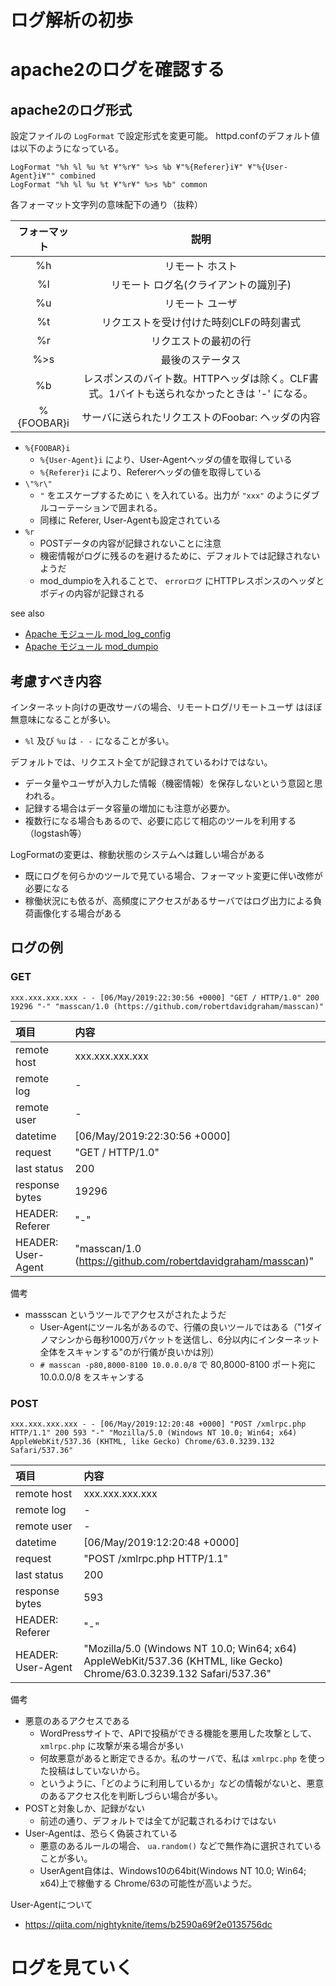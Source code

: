 # ログ解析の初歩

# apache2のログを確認する

## apache2のログ形式

設定ファイルの `LogFormat` で設定形式を変更可能。
httpd.confのデフォルト値は以下のようになっている。

```
LogFormat "%h %l %u %t ¥"%r¥" %>s %b ¥"%{Referer}i¥" ¥"%{User-Agent}i¥"" combined
LogFormat "%h %l %u %t ¥"%r¥" %>s %b" common
```

各フォーマット文字列の意味配下の通り（抜粋）

|フォーマット | 説明|
|:-----------:|:-------:|
|%h           | リモート ホスト|
|%l           | リモート ログ名(クライアントの識別子)|
|%u           | リモート ユーザ|
|%t           | リクエストを受け付けた時刻CLFの時刻書式|
|%r           | リクエストの最初の行|
|%>s          | 最後のステータス|
|%b           | レスポンスのバイト数。HTTPヘッダは除く。CLF書式。1バイトも送られなかったときは '-' になる。 |
|%{FOOBAR}i   | サーバに送られたリクエストのFoobar: ヘッダの内容|

- `%{FOOBAR}i`
  - `%{User-Agent}i` により、User-Agentヘッダの値を取得している
  - `%{Referer}i` により、Refererヘッダの値を取得している
- `\"%r\"`
  - `"` をエスケープするために `\` を入れている。出力が `"xxx"` のようにダブルコーテーションで囲まれる。
  - 同様に Referer, User-Agentも設定されている
- `%r`
  - POSTデータの内容が記録されないことに注意
  - 機密情報がログに残るのを避けるために、デフォルトでは記録されないようだ
  - mod_dumpioを入れることで、 `errorログ` にHTTPレスポンスのヘッダとボディの内容が記録される

see also

- [Apache モジュール mod_log_config](https://httpd.apache.org/docs/2.2/ja/mod/mod_log_config.html)
- [Apache モジュール mod_dumpio](https://httpd.apache.org/docs/2.4/ja/mod/mod_dumpio.html)

## 考慮すべき内容

インターネット向けの更改サーバの場合、リモートログ/リモートユーザ はほぼ無意味になることが多い。

- `%l` 及び `%u` は `- -` になることが多い。

デフォルトでは、リクエスト全てが記録されているわけではない。

- データ量やユーザが入力した情報（機密情報）を保存しないという意図と思われる。
- 記録する場合はデータ容量の増加にも注意が必要か。
- 複数行になる場合もあるので、必要に応じて相応のツールを利用する（logstash等）

LogFormatの変更は、稼動状態のシステムへは難しい場合がある

- 既にログを何らかのツールで見ている場合、フォーマット変更に伴い改修が必要になる
- 稼働状況にも依るが、高頻度にアクセスがあるサーバではログ出力による負荷画像化する場合がある

## ログの例
### GET

`xxx.xxx.xxx.xxx - - [06/May/2019:22:30:56 +0000] "GET / HTTP/1.0" 200 19296 "-" "masscan/1.0 (https://github.com/robertdavidgraham/masscan)"`

|項目|内容|
|:---|:---|
|remote host       |xxx.xxx.xxx.xxx|
|remote log        |-|
|remote user       |-|
|datetime          |[06/May/2019:22:30:56 +0000]|
|request           |"GET / HTTP/1.0"|
|last status       |200|
|response bytes    |19296|
|HEADER: Referer   |"-"|
|HEADER: User-Agent|"masscan/1.0 (https://github.com/robertdavidgraham/masscan)"|

備考

- massscan というツールでアクセスがされたようだ
  - User-Agentにツール名があるので、行儀の良いツールではある（"1ダイノマシンから毎秒1000万パケットを送信し、6分以内にインターネット全体をスキャンする"のが行儀が良いかは別）
  - `# masscan -p80,8000-8100 10.0.0.0/8` で 80,8000-8100 ポート宛に 10.0.0.0/8 をスキャンする

### POST
`xxx.xxx.xxx.xxx - - [06/May/2019:12:20:48 +0000] "POST /xmlrpc.php HTTP/1.1" 200 593 "-" "Mozilla/5.0 (Windows NT 10.0; Win64; x64) AppleWebKit/537.36 (KHTML, like Gecko) Chrome/63.0.3239.132 Safari/537.36"`

|項目|内容|
|:---|:---|
|remote host|xxx.xxx.xxx.xxx|
|remote log|-|
|remote user|-|
|datetime|[06/May/2019:12:20:48 +0000]|
|request|"POST /xmlrpc.php HTTP/1.1"|
|last status|200|
|response bytes|593|
|HEADER: Referer|"-"|
|HEADER: User-Agent|"Mozilla/5.0 (Windows NT 10.0; Win64; x64) AppleWebKit/537.36 (KHTML, like Gecko) Chrome/63.0.3239.132 Safari/537.36"|

備考

- 悪意のあるアクセスである
  - WordPressサイトで、APIで投稿ができる機能を悪用した攻撃として、 `xmlrpc.php` に攻撃が来る場合が多い
  - 何故悪意があると断定できるか。私のサーバで、私は `xmlrpc.php` を使った投稿はしていないから。
  - というように、「どのように利用しているか」などの情報がないと、悪意のあるアクセス化を判断しづらい場合が多い。
- POSTと対象しか、記録がない
  - 前述の通り、デフォルトでは全てが記載されるわけではない
- User-Agentは、恐らく偽装されている
  - 悪意のあるルールの場合、 `ua.random()` などで無作為に選択されていることが多い。
  - UserAgent自体は、Windows10の64bit(Windows NT 10.0; Win64; x64)上で稼働する Chrome/63の可能性が高いようだ。

User-Agentについて

- https://qiita.com/nightyknite/items/b2590a69f2e0135756dc

# ログを見ていく
